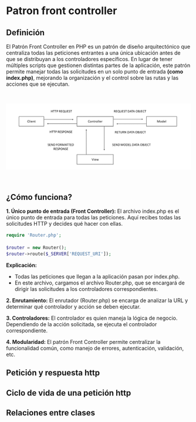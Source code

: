 # Patron front controller
## Definición
El Patrón Front Controller en PHP es un patrón de diseño arquitectónico que centraliza todas las peticiones entrantes a una única ubicación antes de que se distribuyan a los controladores específicos. En lugar de tener múltiples scripts que gestionen distintas partes de la aplicación, este patrón permite manejar todas las solicitudes en un solo punto de entrada **(como index.php)**, mejorando la organización y el control sobre las rutas y las acciones que se ejecutan.

<br>
<p align="center">
<img src="https://github.com/juliowidmannlavadenz/curso_php_avanzado/blob/main/assets/fornt_controller.png?raw=true" alt="Imagen width="600" style />
</p>
<br>

## ¿Cómo funciona?

**1. Único punto de entrada (Front Controller):**
El archivo index.php es el único punto de entrada para todas las peticiones. Aquí recibes todas las solicitudes HTTP y decides qué hacer con ellas.

```php
require 'Router.php'; 

$router = new Router(); 
$router->route($_SERVER['REQUEST_URI']); 
```
**Explicación:**

* Todas las peticiones que llegan a la aplicación pasan por index.php.
* En este archivo, cargamos el archivo Router.php, que se encargará de dirigir las solicitudes a los controladores correspondientes.


**2. Enrutamiento:**
El enrutador (Router.php) se encarga de analizar la URL y determinar qué controlador y acción se deben ejecutar.

**3. Controladores:**
El controlador es quien maneja la lógica de negocio. Dependiendo de la acción solicitada, se ejecuta el controlador correspondiente.

**4. Modularidad:**
El patrón Front Controller permite centralizar la funcionalidad común, como manejo de errores, autenticación, validación, etc.

## Petición y respuesta http
## Ciclo de vida de una petición http
## Relaciones entre clases




